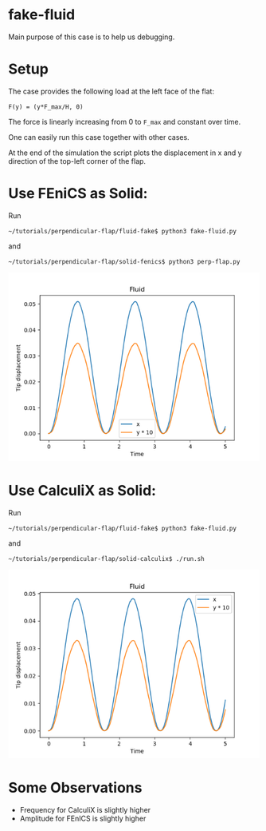 # fake-fluid

Main purpose of this case is to help us debugging. 

# Setup

The case provides the following load at the left face of the flat:

```
F(y) = (y*F_max/H, 0)
```

The force is linearly increasing from 0 to `F_max` and constant over time.

One can easily run this case together with other cases.

At the end of the simulation the script plots the displacement in x and y direction of the top-left corner of the flap.

# Use FEniCS as Solid:

Run

```
~/tutorials/perpendicular-flap/fluid-fake$ python3 fake-fluid.py 
```

and

```
~/tutorials/perpendicular-flap/solid-fenics$ python3 perp-flap.py 
```

![](flap_fenics.png)

# Use CalculiX as Solid:

Run

```
~/tutorials/perpendicular-flap/fluid-fake$ python3 fake-fluid.py
```

and

```
~/tutorials/perpendicular-flap/solid-calculix$ ./run.sh
```

![](flap_ccx.png)

# Some Observations

* Frequency for CalculiX is slightly higher
* Amplitude for FEnICS is slightly higher
